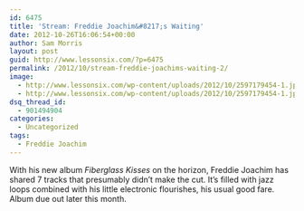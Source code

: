 ```yaml
---
id: 6475
title: 'Stream: Freddie Joachim&#8217;s Waiting'
date: 2012-10-26T16:06:54+00:00
author: Sam Morris
layout: post
guid: http://www.lessonsix.com/?p=6475
permalink: /2012/10/stream-freddie-joachims-waiting-2/
image:
  - http://www.lessonsix.com/wp-content/uploads/2012/10/2597179454-1.jpeg
  - http://www.lessonsix.com/wp-content/uploads/2012/10/2597179454-1.jpeg
dsq_thread_id:
  - 901494904
categories:
  - Uncategorized
tags:
  - Freddie Joachim
---
```

With his new album _Fiberglass Kisses_ on the horizon, Freddie Joachim has shared 7 tracks that presumably didn&#8217;t make the cut. It&#8217;s filled with jazz loops combined with his little electronic flourishes, his usual good fare. Album due out later this month.